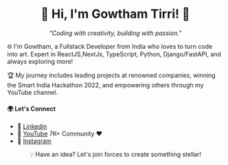 <h1 align="center">👋 Hi, I'm Gowtham Tirri! 🌌</h1>

<p align="center">
    <i>"Coding with creativity, building with passion."</i>
</p>

<p >
    🌐 I'm Gowtham, a Fullstack Developer from India who loves to turn code into art. Expert in ReactJS,NextJs, TypeScript, Python, Django/FastAPI, and always exploring more!
</p>

<p >
    🏆 My journey includes leading projects at renowned companies, winning the Smart India Hackathon 2022, and empowering others through my YouTube channel. 
</p>


#### 🌍 Let's Connect
  * 🔗 [Linkedin](https://linkedin.com/in/gowthamtirri) 
  * 🎥 [YouTube](https://youtube.com/c/gowthamtirri) 7K+ Community ❤️
  * 📸 [Instagram](https://instagram.com/gowthamtirri)

<p align="center">
    💡 Have an idea? Let's join forces to create something stellar!
</p>
